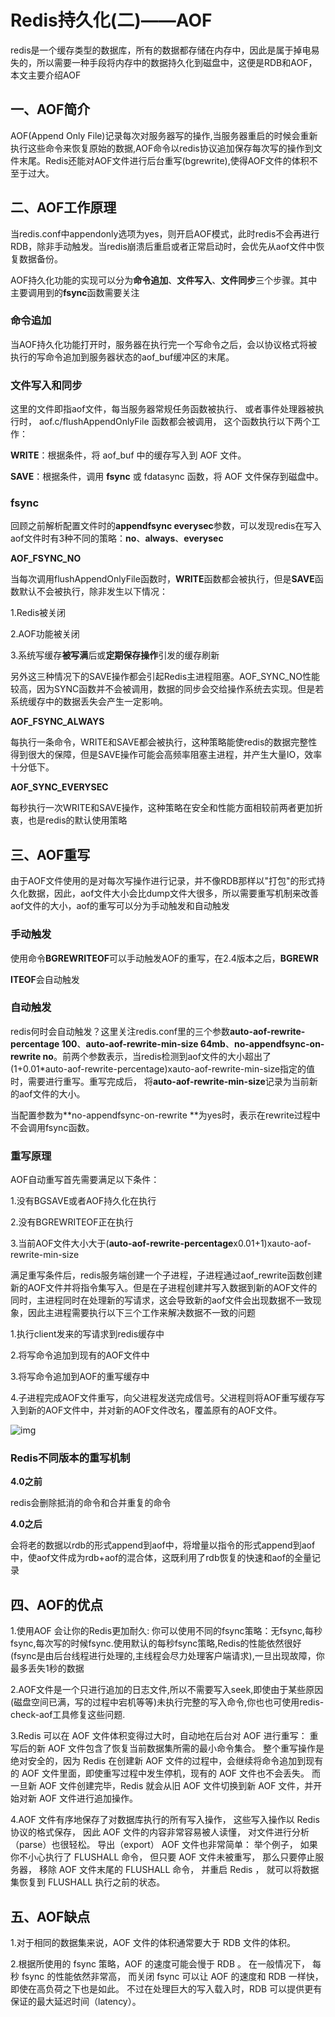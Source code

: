 # Redis持久化(二)——AOF

redis是一个缓存类型的数据库，所有的数据都存储在内存中，因此是属于掉电易失的，所以需要一种手段将内存中的数据持久化到磁盘中，这便是RDB和AOF，本文主要介绍AOF

## 一、AOF简介

AOF(Append Only File)记录每次对服务器写的操作,当服务器重启的时候会重新执行这些命令来恢复原始的数据,AOF命令以redis协议追加保存每次写的操作到文件末尾。Redis还能对AOF文件进行后台重写(bgrewrite),使得AOF文件的体积不至于过大。



## 二、AOF工作原理

当redis.conf中appendonly选项为yes，则开启AOF模式，此时redis不会再进行RDB，除非手动触发。当redis崩溃后重启或者正常启动时，会优先从aof文件中恢复数据备份。

AOF持久化功能的实现可以分为**命令追加**、**文件写入**、**文件同步**三个步骤。其中主要调用到的**fsync**函数需要关注



### 命令追加

当AOF持久化功能打开时，服务器在执行完一个写命令之后，会以协议格式将被执行的写命令追加到服务器状态的aof_buf缓冲区的末尾。



### 文件写入和同步

这里的文件即指aof文件，每当服务器常规任务函数被执行、 或者事件处理器被执行时， aof.c/flushAppendOnlyFile 函数都会被调用， 这个函数执行以下两个工作：

**WRITE**：根据条件，将 aof_buf 中的缓存写入到 AOF 文件。

**SAVE**：根据条件，调用 **fsync** 或 fdatasync 函数，将 AOF 文件保存到磁盘中。



### fsync

回顾之前解析配置文件时的**appendfsync everysec**参数，可以发现redis在写入aof文件时有3种不同的策略：**no**、**always**、**everysec**

**AOF_FSYNC_NO**

当每次调用flushAppendOnlyFile函数时，**WRITE**函数都会被执行，但是**SAVE**函数默认不会被执行，除非发生以下情况：

1.Redis被关闭

2.AOF功能被关闭

3.系统写缓存**被写满**后或**定期保存操作**引发的缓存刷新

另外这三种情况下的SAVE操作都会引起Redis主进程阻塞。AOF_SYNC_NO性能较高，因为SYNC函数并不会被调用，数据的同步会交给操作系统去实现。但是若系统缓存中的数据丢失会产生一定影响。

**AOF_FSYNC_ALWAYS**

每执行一条命令，WRITE和SAVE都会被执行，这种策略能使redis的数据完整性得到很大的保障，但是SAVE操作可能会高频率阻塞主进程，并产生大量IO，效率十分低下。

**AOF_SYNC_EVERYSEC**

每秒执行一次WRITE和SAVE操作，这种策略在安全和性能方面相较前两者更加折衷，也是redis的默认使用策略



## 三、AOF重写

由于AOF文件使用的是对每次写操作进行记录，并不像RDB那样以"打包"的形式持久化数据，因此，aof文件大小会比dump文件大很多，所以需要重写机制来改善aof文件的大小，aof的重写可以分为手动触发和自动触发

### 手动触发

使用命令**BGREWRITEOF**可以手动触发AOF的重写，在2.4版本之后，**BGREWR**

**ITEOF**会自动触发

### 自动触发

redis何时会自动触发？这里关注redis.conf里的三个参数**auto-aof-rewrite-percentage 100**、**auto-aof-rewrite-min-size 64mb**、**no-appendfsync-on-rewrite no**。前两个参数表示，当redis检测到aof文件的大小超出了(1+0.01*auto-aof-rewrite-percentage)xauto-aof-rewrite-min-size指定的值时，需要进行重写。重写完成后， 将**auto-aof-rewrite-min-size**记录为当前新的aof文件的大小。

当配置参数为**no-appendfsync-on-rewrite **为yes时，表示在rewrite过程中不会调用fsync函数。

### 重写原理

AOF自动重写首先需要满足以下条件：

1.没有BGSAVE或者AOF持久化在执行

2.没有BGREWRITEOF正在执行

3.当前AOF文件大小大于(**auto-aof-rewrite-percentage**x0.01+1)xauto-aof-rewrite-min-size



满足重写条件后，redis服务端创建一个子进程，子进程通过aof_rewrite函数创建新的AOF文件并将指令集写入。但是在子进程创建并写入数据到新的AOF文件的同时，主进程同时在处理新的写请求，这会导致新的aof文件会出现数据不一致现象，因此主进程需要执行以下三个工作来解决数据不一致的问题

1.执行client发来的写请求到redis缓存中

2.将写命令追加到现有的AOF文件中

3.将写命令追加到AOF的重写缓存中

4.子进程完成AOF文件重写，向父进程发送完成信号。父进程则将AOF重写缓存写入到新的AOF文件中，并对新的AOF文件改名，覆盖原有的AOF文件。

![img](http://kyle-pic.oss-cn-hangzhou.aliyuncs.com/img/BGREWRITEOF.png)



### Redis不同版本的重写机制

**4.0之前**

redis会删除抵消的命令和合并重复的命令

**4.0之后**

会将老的数据以rdb的形式append到aof中，将增量以指令的形式append到aof中，使aof文件成为rdb+aof的混合体，这既利用了rdb恢复的快速和aof的全量记录



## 四、AOF的优点

1.使用AOF 会让你的Redis更加耐久: 你可以使用不同的fsync策略：无fsync,每秒fsync,每次写的时候fsync.使用默认的每秒fsync策略,Redis的性能依然很好(fsync是由后台线程进行处理的,主线程会尽力处理客户端请求),一旦出现故障，你最多丢失1秒的数据

2.AOF文件是一个只进行追加的日志文件,所以不需要写入seek,即使由于某些原因(磁盘空间已满，写的过程中宕机等等)未执行完整的写入命令,你也也可使用redis-check-aof工具修复这些问题.

3.Redis 可以在 AOF 文件体积变得过大时，自动地在后台对 AOF 进行重写： 重写后的新 AOF 文件包含了恢复当前数据集所需的最小命令集合。 整个重写操作是绝对安全的，因为 Redis 在创建新 AOF 文件的过程中，会继续将命令追加到现有的 AOF 文件里面，即使重写过程中发生停机，现有的 AOF 文件也不会丢失。 而一旦新 AOF 文件创建完毕，Redis 就会从旧 AOF 文件切换到新 AOF 文件，并开始对新 AOF 文件进行追加操作。

4.AOF 文件有序地保存了对数据库执行的所有写入操作， 这些写入操作以 Redis 协议的格式保存， 因此 AOF 文件的内容非常容易被人读懂， 对文件进行分析（parse）也很轻松。 导出（export） AOF 文件也非常简单： 举个例子， 如果你不小心执行了 FLUSHALL 命令， 但只要 AOF 文件未被重写， 那么只要停止服务器， 移除 AOF 文件末尾的 FLUSHALL 命令， 并重启 Redis ， 就可以将数据集恢复到 FLUSHALL 执行之前的状态。



## 五、AOF缺点

1.对于相同的数据集来说，AOF 文件的体积通常要大于 RDB 文件的体积。

2.根据所使用的 fsync 策略，AOF 的速度可能会慢于 RDB 。 在一般情况下， 每秒 fsync 的性能依然非常高， 而关闭 fsync 可以让 AOF 的速度和 RDB 一样快， 即使在高负荷之下也是如此。 不过在处理巨大的写入载入时，RDB 可以提供更有保证的最大延迟时间（latency）。
